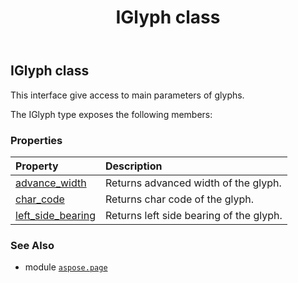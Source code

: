 ﻿---
title: IGlyph class
second_title: Aspose.Page for Python via .NET API References
description: 
type: docs
weight: 60
url: /python-net/aspose.page/iglyph/
is_root: false
---

## IGlyph class

This interface give access to main parameters of glyphs.



The IGlyph type exposes the following members:

### Properties
| Property | Description |
| :- | :- |
| [advance_width](/page/python-net/aspose.page/iglyph/advance_width) | Returns advanced width of the glyph. |
| [char_code](/page/python-net/aspose.page/iglyph/char_code) | Returns char code of the glyph. |
| [left_side_bearing](/page/python-net/aspose.page/iglyph/left_side_bearing) | Returns left side bearing of the glyph. |



### See Also
* module [`aspose.page`](..)
